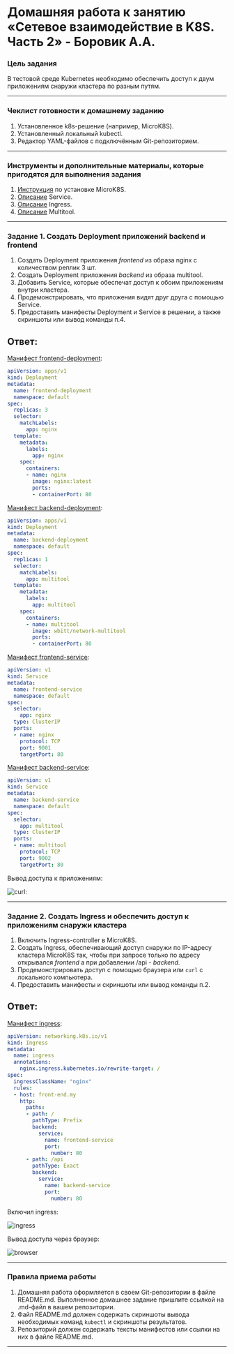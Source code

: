 # Домашняя работа к занятию «Сетевое взаимодействие в K8S. Часть 2» - Боровик А.А.
### Цель задания
В тестовой среде Kubernetes необходимо обеспечить доступ к двум приложениям снаружи кластера по разным путям.

------
### Чеклист готовности к домашнему заданию
1. Установленное k8s-решение (например, MicroK8S).
2. Установленный локальный kubectl.
3. Редактор YAML-файлов с подключённым Git-репозиторием.

------
### Инструменты и дополнительные материалы, которые пригодятся для выполнения задания
1. [Инструкция](https://microk8s.io/docs/getting-started) по установке MicroK8S.
2. [Описание](https://kubernetes.io/docs/concepts/services-networking/service/) Service.
3. [Описание](https://kubernetes.io/docs/concepts/services-networking/ingress/) Ingress.
4. [Описание](https://github.com/wbitt/Network-MultiTool) Multitool.
  
------
### Задание 1. Создать Deployment приложений backend и frontend
1. Создать Deployment приложения _frontend_ из образа nginx с количеством реплик 3 шт.
2. Создать Deployment приложения _backend_ из образа multitool.
3. Добавить Service, которые обеспечат доступ к обоим приложениям внутри кластера.
4. Продемонстрировать, что приложения видят друг друга с помощью Service.
5. Предоставить манифесты Deployment и Service в решении, а также скриншоты или вывод команды п.4.

## Ответ:

[Манифест frontend-deployment](https://github.com/Lex-Chaos/kuber-05-hw/blob/main/files/frontend-deployment.yml):

```yml
apiVersion: apps/v1
kind: Deployment
metadata:
  name: frontend-deployment
  namespace: default
spec:
  replicas: 3
  selector:
    matchLabels:
      app: nginx
  template:
    metadata:
      labels:
        app: nginx
    spec:
      containers:
      - name: nginx
        image: nginx:latest
        ports:
        - containerPort: 80
```

[Манифест backend-deployment](https://github.com/Lex-Chaos/kuber-05-hw/blob/main/files/backend-deployment.yml):

```yml
apiVersion: apps/v1
kind: Deployment
metadata:
  name: backend-deployment
  namespace: default
spec:
  replicas: 1
  selector:
    matchLabels:
      app: multitool
  template:
    metadata:
      labels:
        app: multitool
    spec:
      containers:
      - name: multitool
        image: wbitt/network-multitool
        ports:
        - containerPort: 80
```

[Манифест frontend-service](https://github.com/Lex-Chaos/kuber-05-hw/blob/main/files/frontend-service.yml):

```yml
apiVersion: v1
kind: Service
metadata:
  name: frontend-service
  namespace: default
spec:
  selector:
    app: nginx
  type: ClusterIP
  ports:
  - name: nginx
    protocol: TCP
    port: 9001
    targetPort: 80
```

[Манифест backend-service](https://github.com/Lex-Chaos/kuber-05-hw/blob/main/files/backend-service.yml):

```yml
apiVersion: v1
kind: Service
metadata:
  name: backend-service
  namespace: default
spec:
  selector:
    app: multitool
  type: ClusterIP
  ports:
  - name: multitool
    protocol: TCP
    port: 9002
    targetPort: 80
```
  
Вывод доступа к приложениям:

![curl](https://github.com/Lex-Chaos/kuber-05-hw/blob/main/img/Test1.png):

  ------
### Задание 2. Создать Ingress и обеспечить доступ к приложениям снаружи кластера
1. Включить Ingress-controller в MicroK8S.
2. Создать Ingress, обеспечивающий доступ снаружи по IP-адресу кластера MicroK8S так, чтобы при запросе только по адресу открывался _frontend_ а при добавлении /api - _backend_.
3. Продемонстрировать доступ с помощью браузера или `curl` с локального компьютера.
4. Предоставить манифесты и скриншоты или вывод команды п.2.

## Ответ:

[Манифест ingress](https://github.com/Lex-Chaos/kuber-05-hw/blob/main/files/ingress.yml):

```yml
apiVersion: networking.k8s.io/v1 
kind: Ingress
metadata:
  name: ingress
  annotations:
    nginx.ingress.kubernetes.io/rewrite-target: / 
spec:
  ingressClassName: "nginx"
  rules:
  - host: front-end.my
    http: 
      paths:
      - path: /
        pathType: Prefix
        backend:
          service:
            name: frontend-service
            port: 
              number: 80
      - path: /api
        pathType: Exact
        backend:
          service:
            name: backend-service 
            port: 
              number: 80
```

Включил ingress:

![ingress](https://github.com/Lex-Chaos/kuber-05-hw/blob/main/img/Test2-1.png)

Вывод доступа через браузер:

![browser](https://github.com/Lex-Chaos/kuber-05-hw/blob/main/img/Test2-2.png)

------
### Правила приема работы
1. Домашняя работа оформляется в своем Git-репозитории в файле README.md. Выполненное домашнее задание пришлите ссылкой на .md-файл в вашем репозитории.
2. Файл README.md должен содержать скриншоты вывода необходимых команд `kubectl` и скриншоты результатов.
3. Репозиторий должен содержать тексты манифестов или ссылки на них в файле README.md.
  
------
